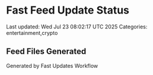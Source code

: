 # Fast Feed Update Status
Last updated: Wed Jul 23 08:02:17 UTC 2025
Categories: entertainment,crypto

## Feed Files Generated

Generated by Fast Updates Workflow
